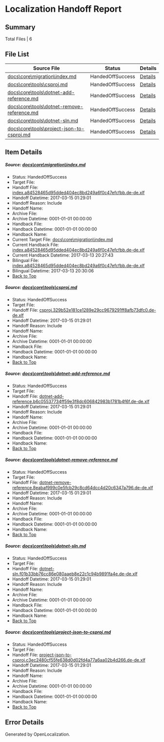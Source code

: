 # <a name='report-top'></a> Localization Handoff Report

## Summary
 Total Files | 6

## File List
 Source File | Status | Details 
 ----------- | ------ | ------- 
 [docs\core\migration\index.md](https://github.com/dotnet/docs/blob/b4fb772973607b94e120377879a5dbdde2a25271/docs/core/migration/index.md) | HandedOffSuccess | [Details](#59c1d0b1d0747350b5e056fc00f04781086a2d0549)
 [docs\core\tools\csproj.md](https://github.com/dotnet/docs/blob/b4fb772973607b94e120377879a5dbdde2a25271/docs/core/tools/csproj.md) | HandedOffSuccess | [Details](#cd0b59b4a91dc4a83d73db55d8d0e611f73f63a668)
 [docs\core\tools\dotnet-add-reference.md](https://github.com/dotnet/docs/blob/b4fb772973607b94e120377879a5dbdde2a25271/docs/core/tools/dotnet-add-reference.md) | HandedOffSuccess | [Details](#721dd16614a190731edafd80557e3c65a6e2f2e071)
 [docs\core\tools\dotnet-remove-reference.md](https://github.com/dotnet/docs/blob/b4fb772973607b94e120377879a5dbdde2a25271/docs/core/tools/dotnet-remove-reference.md) | HandedOffSuccess | [Details](#28f983b36febe02a26b6a43f8509d7a7405397e085)
 [docs\core\tools\dotnet-sln.md](https://github.com/dotnet/docs/blob/b4fb772973607b94e120377879a5dbdde2a25271/docs/core/tools/dotnet-sln.md) | HandedOffSuccess | [Details](#cc71aac467c791ffb91dd49e83ec50776e60ff3b88)
 [docs\core\tools\project-json-to-csproj.md](https://github.com/dotnet/docs/blob/b4fb772973607b94e120377879a5dbdde2a25271/docs/core/tools/project-json-to-csproj.md) | HandedOffSuccess | [Details](#9d0af9769264b7f22c90ffb6a831b42f06c6bb9496)

## Item Details
##### <a name='59c1d0b1d0747350b5e056fc00f04781086a2d0549'></a> Source: [docs\core\migration\index.md](https://github.com/dotnet/docs/blob/b4fb772973607b94e120377879a5dbdde2a25271/docs/core/migration/index.md)
* Status: HandedOffSuccess
* Target File: 
* Handoff File: [index.a84528465d95dded404ec8bd249a6f0c47efcfbb.de-de.xlf](https://github.com/dotnet/docs.handoff/blob/d5a08c156c02d15377963d224d70807e17ae91f7/ol-handoff/dotnet/docs.de-de/master/dotnet-core/index.a84528465d95dded404ec8bd249a6f0c47efcfbb.de-de.xlf)
* Handoff Datetime: 2017-03-15 01:29:01
* Handoff Reason: Include
* Handoff Name: 
* Archive File: 
* Archive Datetime: 0001-01-01 00:00:00
* Handback File: 
* Handback Datetime: 0001-01-01 00:00:00
* Handback Name: 
* Current Target File: [docs\core\migration\index.md](https://github.com/dotnet/docs.de-de/blob/e4c29e288428fe1d1754f5d67b0c848a070983c7/docs/core/migration/index.md)
* Current Handback File: [index.a84528465d95dded404ec8bd249a6f0c47efcfbb.de-de.xlf](https://github.com/dotnet/docs.handback/blob/14120d8b0f23e33b1a35902b4147ead7dc65e232/ol-handback/dotnet/docs.de-de/master/dotnet-core/index.a84528465d95dded404ec8bd249a6f0c47efcfbb.de-de.xlf)
* Current Handback Datetime: 2017-03-13 20:27:43
* Bilingual File: [index.a84528465d95dded404ec8bd249a6f0c47efcfbb.de-de.xlf](https://github.com/dotnet/docs.handback/blob/14120d8b0f23e33b1a35902b4147ead7dc65e232/ol-handback/dotnet/docs.de-de/master/dotnet-core/index.a84528465d95dded404ec8bd249a6f0c47efcfbb.de-de.xlf)
* Bilingual Datetime: 2017-03-13 20:30:06
* [Back to Top](#report-top)

##### <a name='cd0b59b4a91dc4a83d73db55d8d0e611f73f63a668'></a> Source: [docs\core\tools\csproj.md](https://github.com/dotnet/docs/blob/b4fb772973607b94e120377879a5dbdde2a25271/docs/core/tools/csproj.md)
* Status: HandedOffSuccess
* Target File: 
* Handoff File: [csproj.329b52e181ce1289e29cc9679291ff8afb73dfc0.de-de.xlf](https://github.com/dotnet/docs.handoff/blob/d5a08c156c02d15377963d224d70807e17ae91f7/ol-handoff/dotnet/docs.de-de/master/dotnet-core/csproj.329b52e181ce1289e29cc9679291ff8afb73dfc0.de-de.xlf)
* Handoff Datetime: 2017-03-15 01:29:01
* Handoff Reason: Include
* Handoff Name: 
* Archive File: 
* Archive Datetime: 0001-01-01 00:00:00
* Handback File: 
* Handback Datetime: 0001-01-01 00:00:00
* Handback Name: 
* [Back to Top](#report-top)

##### <a name='721dd16614a190731edafd80557e3c65a6e2f2e071'></a> Source: [docs\core\tools\dotnet-add-reference.md](https://github.com/dotnet/docs/blob/b4fb772973607b94e120377879a5dbdde2a25271/docs/core/tools/dotnet-add-reference.md)
* Status: HandedOffSuccess
* Target File: 
* Handoff File: [dotnet-add-reference.b6c05537734ff59e3f8dc606842983b1781b4f6f.de-de.xlf](https://github.com/dotnet/docs.handoff/blob/d5a08c156c02d15377963d224d70807e17ae91f7/ol-handoff/dotnet/docs.de-de/master/dotnet-core/dotnet-add-reference.b6c05537734ff59e3f8dc606842983b1781b4f6f.de-de.xlf)
* Handoff Datetime: 2017-03-15 01:29:01
* Handoff Reason: Include
* Handoff Name: 
* Archive File: 
* Archive Datetime: 0001-01-01 00:00:00
* Handback File: 
* Handback Datetime: 0001-01-01 00:00:00
* Handback Name: 
* [Back to Top](#report-top)

##### <a name='28f983b36febe02a26b6a43f8509d7a7405397e085'></a> Source: [docs\core\tools\dotnet-remove-reference.md](https://github.com/dotnet/docs/blob/b4fb772973607b94e120377879a5dbdde2a25271/docs/core/tools/dotnet-remove-reference.md)
* Status: HandedOffSuccess
* Target File: 
* Handoff File: [dotnet-remove-reference.8eabaf999c0e5fcb29c8cd64dcc4d20c6347a796.de-de.xlf](https://github.com/dotnet/docs.handoff/blob/d5a08c156c02d15377963d224d70807e17ae91f7/ol-handoff/dotnet/docs.de-de/master/dotnet-core/dotnet-remove-reference.8eabaf999c0e5fcb29c8cd64dcc4d20c6347a796.de-de.xlf)
* Handoff Datetime: 2017-03-15 01:29:01
* Handoff Reason: Include
* Handoff Name: 
* Archive File: 
* Archive Datetime: 0001-01-01 00:00:00
* Handback File: 
* Handback Datetime: 0001-01-01 00:00:00
* Handback Name: 
* [Back to Top](#report-top)

##### <a name='cc71aac467c791ffb91dd49e83ec50776e60ff3b88'></a> Source: [docs\core\tools\dotnet-sln.md](https://github.com/dotnet/docs/blob/b4fb772973607b94e120377879a5dbdde2a25271/docs/core/tools/dotnet-sln.md)
* Status: HandedOffSuccess
* Target File: 
* Handoff File: [dotnet-sln.f01b33bb76cc86e080aaeb8e22c1c94b9891fa4e.de-de.xlf](https://github.com/dotnet/docs.handoff/blob/d5a08c156c02d15377963d224d70807e17ae91f7/ol-handoff/dotnet/docs.de-de/master/dotnet-core/dotnet-sln.f01b33bb76cc86e080aaeb8e22c1c94b9891fa4e.de-de.xlf)
* Handoff Datetime: 2017-03-15 01:29:01
* Handoff Reason: Include
* Handoff Name: 
* Archive File: 
* Archive Datetime: 0001-01-01 00:00:00
* Handback File: 
* Handback Datetime: 0001-01-01 00:00:00
* Handback Name: 
* [Back to Top](#report-top)

##### <a name='9d0af9769264b7f22c90ffb6a831b42f06c6bb9496'></a> Source: [docs\core\tools\project-json-to-csproj.md](https://github.com/dotnet/docs/blob/b4fb772973607b94e120377879a5dbdde2a25271/docs/core/tools/project-json-to-csproj.md)
* Status: HandedOffSuccess
* Target File: 
* Handoff File: [project-json-to-csproj.c3ec2480cf55fe638d0d02fd4a77a6aa02b4d266.de-de.xlf](https://github.com/dotnet/docs.handoff/blob/d5a08c156c02d15377963d224d70807e17ae91f7/ol-handoff/dotnet/docs.de-de/master/dotnet-core/project-json-to-csproj.c3ec2480cf55fe638d0d02fd4a77a6aa02b4d266.de-de.xlf)
* Handoff Datetime: 2017-03-15 01:29:01
* Handoff Reason: Include
* Handoff Name: 
* Archive File: 
* Archive Datetime: 0001-01-01 00:00:00
* Handback File: 
* Handback Datetime: 0001-01-01 00:00:00
* Handback Name: 
* [Back to Top](#report-top)


## Error Details

Generated by OpenLocalization.
